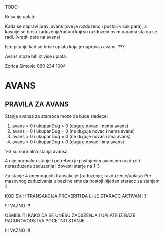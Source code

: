 
TODO: 

Brisanje uplate

Kada se napravi pravi avans (sve je razduzeno i postoji visak para), a kasnije se
brisu zaduzenja/racuni koji su razduzeni ovim parama sta da se radi. (vratiti pare na avans)

Isto pitanje kad se brise uplata koja je napravila avans. ???

Avans moze biti iz vise uplata.



Zorica Simovic 060 234 1004



# AVANS


## PRAVILA ZA AVANS

Stanje avansa za staraoca moze da bude sledece:

1. avans = 0 i ukupanDug > 0 (duguje novac i nema avans)
2. avans = 0 i ukupanDug = 0 (ne duguje novac i nema avans)
3. avans > 0 i ukupanDug = 0 (ne duguje novac i ima avans)
4. avans > 0 i ukupanDug > 0 (duguje novac i ima avans)

1-3 su normalna stanja avansa

4 nije normalno stanje i potrebno je postojecim avansom razduziti nerazduzena zaduzenja i dovesti stanje na 1-3

Za stanje 4 onemoguciti transakcije (zaduzenje, razduzenje/uplata)
Pre masovnog zaduzivanja u bazi ne sme da postoji nijedan staraoc sa stanjem 4


KOD SVIH TRANSAKCIJA PROVERITI DA LI JE STARAOC AKTIVAN !!!


!!! VAZNO !!!

OSMISLITI KAKO DA SE UNESU ZADUZENJA I UPLATE IZ BAZE RACUNOVODSTVA
POCETNO STANJE

!!! VAZNO !!!
